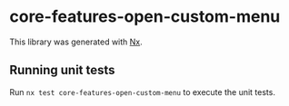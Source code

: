 # core-features-open-custom-menu

This library was generated with [Nx](https://nx.dev).

## Running unit tests

Run `nx test core-features-open-custom-menu` to execute the unit tests.
